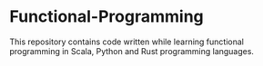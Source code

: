 # Functional-Programming
This repository contains code written while learning functional programming in Scala, Python and Rust programming languages.
